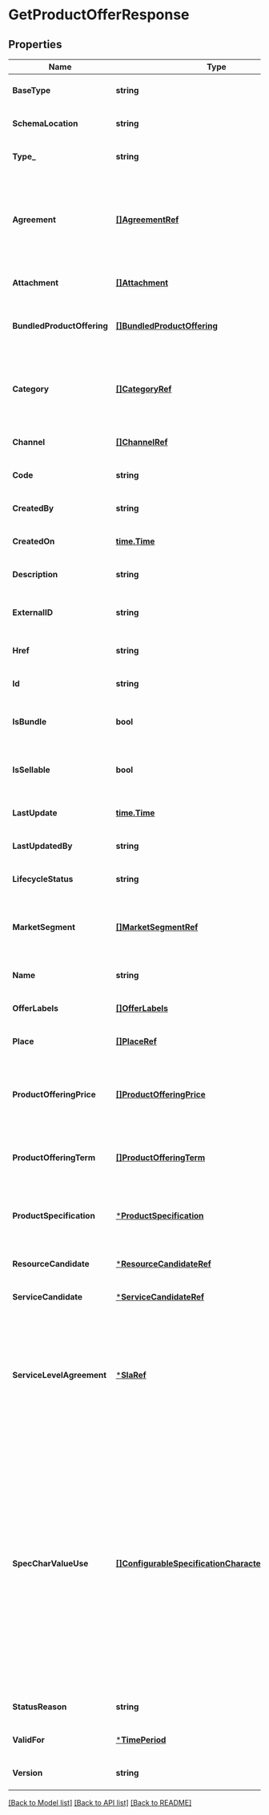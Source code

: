 # GetProductOfferResponse

## Properties
Name | Type | Description | Notes
------------ | ------------- | ------------- | -------------
**BaseType** | **string** | When sub-classing, this defines the super-class | [optional] [default to null]
**SchemaLocation** | **string** | Schema location of this resource | [optional] [default to null]
**Type_** | **string** | When sub-classing, this defines the sub-class entity name | [optional] [default to null]
**Agreement** | [**[]AgreementRef**](AgreementRef.md) | An agreement represents a contract or arrangement, either written or verbal and sometimes enforceable by law, such as a service level agreement or a customer price agreement. An agreement involves a number of other business entities, such as products, services, and resources and/or their specifications. | [optional] [default to null]
**Attachment** | [**[]Attachment**](Attachment.md) | Complements the description of an element (for instance a product) through video, pictures... | [optional] [default to null]
**BundledProductOffering** | [**[]BundledProductOffering**](BundledProductOffering.md) | A type of ProductOffering that belongs to a grouping of ProductOfferings made available to the market. It inherits of all attributes of ProductOffering. | [optional] [default to null]
**Category** | [**[]CategoryRef**](CategoryRef.md) | The category resource is used to group product offerings, service and resource candidates in logical containers. Categories can contain other categories and/or product offerings, resource or service candidates. | [optional] [default to null]
**Channel** | [**[]ChannelRef**](ChannelRef.md) | The channel defines the channel for selling product offerings. | [optional] [default to null]
**Code** | **string** | Unique code which is used to communicate with external systems. | [optional] [default to null]
**CreatedBy** | **string** | User Name of the User who has created this entity  | [optional] [default to null]
**CreatedOn** | [**time.Time**](time.Time.md) | DateTime at which user has created this entity  | [optional] [default to null]
**Description** | **string** | Description of the productOffering | [optional] [default to null]
**ExternalID** | **string** | A String. This is ID/Primary key/Unique ID of the entity which is loaded/inserted/imported in BM Catalog. | [optional] [default to null]
**Href** | **string** | Href of the productOffering | [optional] [default to null]
**Id** | **string** | Unique identifier of the productOffering | [optional] [default to null]
**IsBundle** | **bool** | isBundle determines whether a productOffering represents a single productOffering (false), or a bundle of productOfferings (true). | [optional] [default to null]
**IsSellable** | **bool** | A flag indicating if this product offer can be sold stand-alone for sale or not. If this flag is false it indicates that the offer can only be sold within a bundle. | [optional] [default to null]
**LastUpdate** | [**time.Time**](time.Time.md) | Date and time of the last update | [optional] [default to null]
**LastUpdatedBy** | **string** | User Name of the User who has last updated this entity  | [optional] [default to null]
**LifecycleStatus** | **string** | Used to indicate the current lifecycle status | [optional] [default to null]
**MarketSegment** | [**[]MarketSegmentRef**](MarketSegmentRef.md) | provides references to the corresponding market segment as target of product offerings. A market segment is grouping of Parties, GeographicAreas, SalesChannels, and so forth. | [optional] [default to null]
**Name** | **string** | Name of the productOffering | [optional] [default to null]
**OfferLabels** | [**[]OfferLabels**](OfferLabels.md) |  | [optional] [default to null]
**Place** | [**[]PlaceRef**](PlaceRef.md) | Place defines the places where the products are sold or delivered. | [optional] [default to null]
**ProductOfferingPrice** | [**[]ProductOfferingPrice**](ProductOfferingPrice.md) | An amount, usually of money, that is asked for or allowed when a ProductOffering is bought, rented, or leased. The price is valid for a defined period of time and may not represent the actual price paid by a customer. | [optional] [default to null]
**ProductOfferingTerm** | [**[]ProductOfferingTerm**](ProductOfferingTerm.md) | A condition under which a ProductOffering is made available to Customers. For instance, a productOffering can be offered with multiple commitment periods. | [optional] [default to null]
**ProductSpecification** | [***ProductSpecification**](ProductSpecification.md) | A Product Specification is a detailed description of a tangible or intangible object made available externally in the form of a ProductOffering to customers or other parties playing a party role. | [optional] [default to null]
**ResourceCandidate** | [***ResourceCandidateRef**](ResourceCandidateRef.md) | A resource candidate is an entity that makes a ResourceSpecification available to a catalog. | [optional] [default to null]
**ServiceCandidate** | [***ServiceCandidateRef**](ServiceCandidateRef.md) | ServiceCandidate is an entity that makes a ServiceSpecification available to a catalog. | [optional] [default to null]
**ServiceLevelAgreement** | [***SlaRef**](SLARef.md) | A service level agreement (SLA) is a type of agreement that represents a formal negotiated agreement between two parties designed to create a common understanding about products, services, priorities, responsibilities, and so forth. The SLA is a set of appropriate procedures and targets formally or informally agreed between parties in order to achieve and maintain specified Quality of Service. | [optional] [default to null]
**SpecCharValueUse** | [**[]ConfigurableSpecificationCharacteristicValueUse**](ConfigurableSpecificationCharacteristicValueUse.md) | A use of the SpecificationCharacteristicValue by a ProductOffering to which additional properties (attributes) apply or override the properties of similar properties contained in SpecificationCharacteristicValue. It should be noted that characteristics which their value(s) addressed by this object must exist in corresponding specification. The available characteristic values for a SpecificationCharacteristic in a specification can be modified at the ProductOffering level. For example, a characteristic &#39;Color&#39; might have values White, Blue, Green, and Red. But, the list of values can be restricted to e.g. White and Blue in an associated product offering. It should be noted that the list of values in &#39;SpecificationCharacteristicValueUse&#39; is a strict subset of the list of values as defined in the corresponding specification characteristics. | [optional] [default to null]
**StatusReason** | **string** | A string providing a complementary information on the value of the lifecycle status attribute. | [optional] [default to null]
**ValidFor** | [***TimePeriod**](TimePeriod.md) | The period for which the productOffering is valid | [optional] [default to null]
**Version** | **string** | ProductOffering version | [optional] [default to null]

[[Back to Model list]](../README.md#documentation-for-models) [[Back to API list]](../README.md#documentation-for-api-endpoints) [[Back to README]](../README.md)


